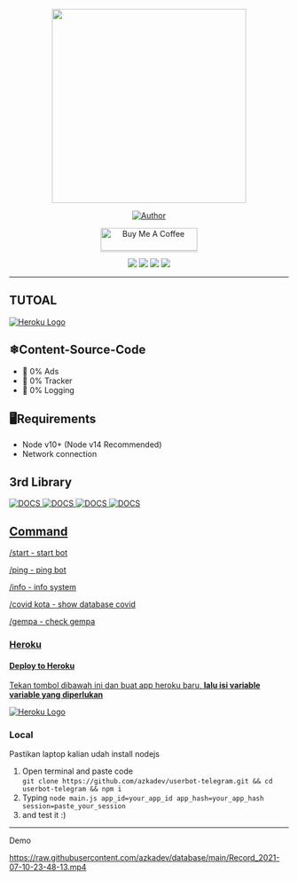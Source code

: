 
<p align = "center" >
    <img src="https://github.com/azkadev/azkadev/blob/main/pp.png?raw=true" width="350" height="350" />
</p >

<p align="center">
    <a href="https://github.com/azkadev"><img title="Author" src="https://img.shields.io/badge/AUTHOR-AZKADEV-orange.svg?style=for-the-badge&logo=github"></a>
</p>

<p align="center"> 
<a href="https://www.buymeacoffee.com/" target="_blank"><img src="https://cdn.buymeacoffee.com/buttons/default-blue.png" alt="Buy Me A Coffee" style="height: 41px !important;width: 174px !important;box-shadow: 0px 3px 2px 0px rgba(190, 190, 190, 0.5) !important;-webkit-box-shadow: 0px 3px 2px 0px rgba(190, 190, 190, 0.5) !important;" ></a>
</p>

<p align="center"> 
<a href="https://tiktok.com/@azkadev"><img src="https://hits.seeyoufarm.com/api/count/incr/badge.svg?url=https%3A%2F%2Fwww.tiktok.com%2F%40azkadev&count_bg=%234AA803&title_bg=%231C1C1C&icon=tiktok.svg&icon_color=%23FFFFFF&title=Tiktok&edge_flat=false"/></a>
<a href="https://github.com/azkadev"><img src="https://hits.seeyoufarm.com/api/count/incr/badge.svg?url=https%3A%2F%2Fgithub.com%2F%40azkadev&count_bg=%232300CB&title_bg=%23663838&icon=github.svg&icon_color=%23FFFFFF&title=Github&edge_flat=false"/></a>
<a href="https://instagram.com/azkadev"><img src="https://hits.seeyoufarm.com/api/count/incr/badge.svg?url=https%3A%2F%2Finstagram.com%2F%40azkadev&count_bg=%237C62F6&title_bg=%23663838&icon=instagram.svg&icon_color=%23FFFFFF&title=Instagram&edge_flat=false"/></a>
 <a href="https://www.youtube.com/channel/UC74N8oC9ow7PK-G8XfWVbcA"><img src="https://hits.seeyoufarm.com/api/count/incr/badge.svg?url=https%3A%2F%2Finstagram.com%2Fazkadev&count_bg=%237C62F6&title_bg=%23EB0000&icon=youtube.svg&icon_color=%23FFFFFF&title=Youtube&edge_flat=false"/></a> 
</p>

---

## TUTOAL
<a href="https://heroku.com/deploy?template=https://github.com/azkadev/userbot-telegram">![Heroku Logo](https://img.shields.io/badge/Deploy%20To%20Heroku-blueviolet?style=for-the-badge&logo=heroku)</a>

## ❄Content-Source-Code
- 📰 0% Ads
- 💸 0% Tracker
- 📃 0% Logging 

## 🖥Requirements
- Node v10+ (Node v14 Recommended)
- Network connection

## 3rd Library

<p align="left"> 
<a href="https://github.com/azkadev/bmkg-scrape"><img title="DOCS" src="https://img.shields.io/badge/BMKG_SCRAPE-V1.0.5-blue.svg?style=for-the-badge"</a>
<a href="https://github.com/azkadev/covid19-scrape"><img title="DOCS" src="https://img.shields.io/badge/COVID_SCRAPE-1.0.2-red.svg?style=for-the-badge"</a>
<a href="https://github.com/ubotindonesia/duagram"><img title="DOCS" src="https://img.shields.io/badge/DUAGRAM-V1.0.0-blue.svg?style=for-the-badge"</a>
<a href="https://github.com/request/request"><img title="DOCS" src="https://img.shields.io/badge/REQUEST-V2.88.2-red.svg?style=for-the-badge"</a>
</p>    

## Command

/start - start bot

/ping - ping bot
    
/info - info system    

/covid kota - show database covid

/gempa - check gempa

### Heroku

#### Deploy to Heroku

Tekan tombol dibawah ini dan buat app heroku baru, **lalu isi variable variable yang diperlukan**
<!-- Hyooooooo!!! mau diapain :D 		RESIKO DITANGGUNG SENDIRI YA, JANGAN BUAT SPAM, ABUSE, ILEGAL. OK???-->
<a href="https://heroku.com/deploy?template=https://github.com/azkadev/userbot-telegram">![Heroku Logo](https://img.shields.io/badge/Deploy%20To%20Heroku-blueviolet?style=for-the-badge&logo=heroku)</a>
    
### Local

Pastikan laptop kalian udah install nodejs    
1. Open terminal and paste code    
    ```git clone https://github.com/azkadev/userbot-telegram.git && cd userbot-telegram && npm i```
2. Typing
    ```node main.js app_id=your_app_id app_hash=your_app_hash session=paste_your_session```
3. and test it :)
    
---

Demo

https://raw.githubusercontent.com/azkadev/database/main/Record_2021-07-10-23-48-13.mp4
